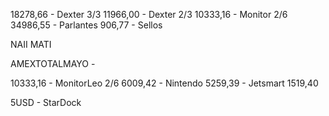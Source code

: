 18278,66 - Dexter 3/3
11966,00 - Dexter 2/3
10333,16 - Monitor 2/6
34986,55 - Parlantes 
   906,77 - Sellos


NAII
MATI

AMEXTOTALMAYO - 


10333,16 - MonitorLeo 2/6
6009,42 - Nintendo
5259,39 - Jetsmart
1519,40

5USD - StarDock
